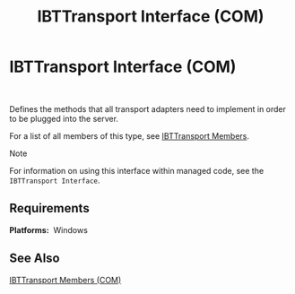 ﻿---
title: IBTTransport Interface (COM)
TOCTitle: IBTTransport Interface (COM)
ms:assetid: 49191cef-e057-4fe8-bb10-1a75ee036344
ms:mtpsurl: https://msdn.microsoft.com/library/Aa559947(v=BTS.80)
ms:contentKeyID: 51527803
ms.date: 08/30/2017
mtps_version: v=BTS.80
---

# IBTTransport Interface (COM)

 

Defines the methods that all transport adapters need to implement in order to be plugged into the server.

For a list of all members of this type, see [IBTTransport Members](ibttransport-members-com.md).


> [!NOTE]
> <P>For information on using this interface within managed code, see the <CODE>IBTTransport Interface</CODE>.</P>



## Requirements

**Platforms:**  Windows

## See Also

[IBTTransport Members (COM)](ibttransport-members-com.md)


